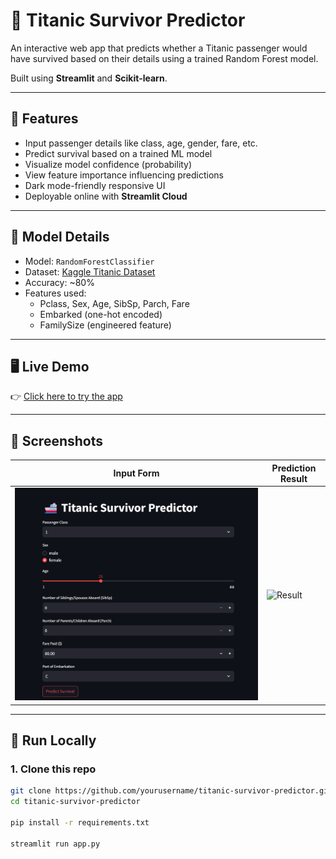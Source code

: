 # 🚢 Titanic Survivor Predictor

An interactive web app that predicts whether a Titanic passenger would have survived based on their details using a trained Random Forest model.

Built using **Streamlit** and **Scikit-learn**.

---

## 🎯 Features

- Input passenger details like class, age, gender, fare, etc.
- Predict survival based on a trained ML model
- Visualize model confidence (probability)
- View feature importance influencing predictions
- Dark mode-friendly responsive UI
- Deployable online with **Streamlit Cloud**

---

## 🧠 Model Details

- Model: `RandomForestClassifier`
- Dataset: [Kaggle Titanic Dataset](https://www.kaggle.com/competitions/titanic/data)
- Accuracy: ~80%
- Features used:
  - Pclass, Sex, Age, SibSp, Parch, Fare
  - Embarked (one-hot encoded)
  - FamilySize (engineered feature)

---

## 🖥️ Live Demo

👉 [Click here to try the app](https://your-app-name.streamlit.app)

---

## 📸 Screenshots

| Input Form | Prediction Result |
|------------|-------------------|
| ![Input](screenshots/input.png) | ![Result](screenshots/result.png) |

---

## 🚀 Run Locally

### 1. Clone this repo
```bash
git clone https://github.com/yourusername/titanic-survivor-predictor.git
cd titanic-survivor-predictor

pip install -r requirements.txt

streamlit run app.py